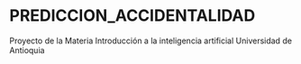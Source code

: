 # PREDICCION_ACCIDENTALIDAD
Proyecto de la Materia Introducción a la inteligencia artificial Universidad de Antioquia
